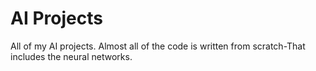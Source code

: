# AI Projects
All of my AI projects. Almost all of the code is written from scratch-That includes the neural networks.
